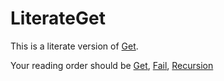# LiterateGet

This is a literate version of [Get](https://github.com/MarisaKirisame/LiterateGet).

Your reading order should be [Get](src/Get.lhs), [Fail](src/Fail.lhs), [Recursion](src/Recursion.lhs)
